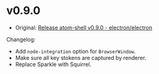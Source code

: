 # v0.9.0

* Original: [Release atom-shell v0.9.0 - electron/electron](https://github.com/electron/electron/releases/tag/v0.9.0)

Changelog:

* Add `node-integration` option for `BrowserWindow`.
* Make sure all key stokens are captured by renderer.
* Replace Sparkle with Squirrel.
